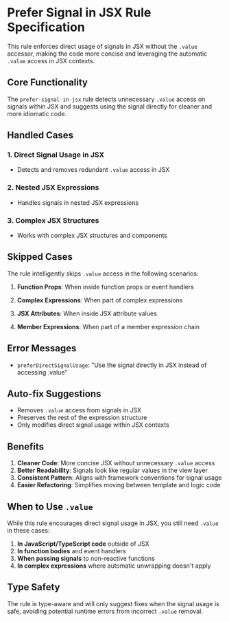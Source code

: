 # Prefer Signal in JSX Rule Specification

This rule enforces direct usage of signals in JSX without the `.value` accessor, making the code more concise and leveraging the automatic `.value` access in JSX contexts.

## Core Functionality

The `prefer-signal-in-jsx` rule detects unnecessary `.value` access on signals within JSX and suggests using the signal directly for cleaner and more idiomatic code.

## Handled Cases

### 1. Direct Signal Usage in JSX

- Detects and removes redundant `.value` access in JSX

### 2. Nested JSX Expressions

- Handles signals in nested JSX expressions

### 3. Complex JSX Structures

- Works with complex JSX structures and components

## Skipped Cases

The rule intelligently skips `.value` access in the following scenarios:

1. **Function Props**: When inside function props or event handlers

2. **Complex Expressions**: When part of complex expressions

3. **JSX Attributes**: When inside JSX attribute values

4. **Member Expressions**: When part of a member expression chain

## Error Messages

- `preferDirectSignalUsage`: "Use the signal directly in JSX instead of accessing .value"

## Auto-fix Suggestions

- Removes `.value` access from signals in JSX
- Preserves the rest of the expression structure
- Only modifies direct signal usage within JSX contexts

## Benefits

1. **Cleaner Code**: More concise JSX without unnecessary `.value` access
2. **Better Readability**: Signals look like regular values in the view layer
3. **Consistent Pattern**: Aligns with framework conventions for signal usage
4. **Easier Refactoring**: Simplifies moving between template and logic code

## When to Use `.value`

While this rule encourages direct signal usage in JSX, you still need `.value` in these cases:

1. **In JavaScript/TypeScript code** outside of JSX
2. **In function bodies** and event handlers
3. **When passing signals** to non-reactive functions
4. **In complex expressions** where automatic unwrapping doesn't apply

## Type Safety

The rule is type-aware and will only suggest fixes when the signal usage is safe, avoiding potential runtime errors from incorrect `.value` removal.
